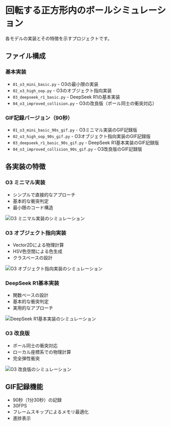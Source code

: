 # 回転する正方形内のボールシミュレーション

各モデルの実装とその特徴を示すプロジェクトです。

## ファイル構成

### 基本実装
- `01_o3_mini_basic.py` - O3の最小限の実装
- `02_o3_high_oop.py` - O3のオブジェクト指向実装
- `03_deepseek_r1_basic.py` - DeepSeek R1の基本実装
- `04_o3_improved_collision.py` - O3の改良版（ボール同士の衝突対応）

### GIF記録バージョン（90秒）
- `01_o3_mini_basic_90s_gif.py` - O3ミニマル実装のGIF記録版
- `02_o3_high_oop_90s_gif.py` - O3オブジェクト指向実装のGIF記録版
- `03_deepseek_r1_basic_90s_gif.py` - DeepSeek R1基本実装のGIF記録版
- `04_o3_improved_collision_90s_gif.py` - O3改良版のGIF記録版

## 各実装の特徴

### O3 ミニマル実装
- シンプルで直接的なアプローチ
- 基本的な衝突判定
- 最小限のコード構造

![O3 ミニマル実装のシミュレーション](o3_mini_rotating_balls_90s.gif)

### O3 オブジェクト指向実装
- Vector2Dによる物理計算
- HSV色空間による色生成
- クラスベースの設計

![O3 オブジェクト指向実装のシミュレーション](o3_high_rotating_balls_90s.gif)

### DeepSeek R1基本実装
- 関数ベースの設計
- 基本的な衝突判定
- 実用的なアプローチ

![DeepSeek R1基本実装のシミュレーション](deepseek_r1_rotating_balls_90s.gif)

### O3 改良版
- ボール同士の衝突対応
- ローカル座標系での物理計算
- 完全弾性衝突

![O3 改良版のシミュレーション](o3_improved_collision_90s.gif)

## GIF記録機能
- 90秒（1分30秒）の記録
- 30FPS
- フレームスキップによるメモリ最適化
- 進捗表示
